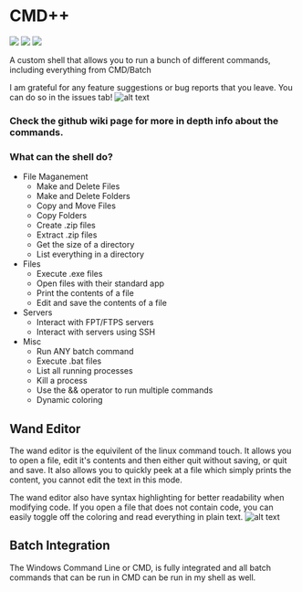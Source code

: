 # CMD++
![](https://img.shields.io/github/downloads/Abbin44/CMD-Plus/total?color=orange&label=Downloads)
![](https://img.shields.io/github/stars/Abbin44/CMD-Plus?color=orange&label=Stars)
![](https://img.shields.io/github/forks/Abbin44/CMD-Plus?color=orange&label=Forks)

A custom shell that allows you to run a bunch of different commands, including everything from CMD/Batch

I am grateful for any feature suggestions or bug reports that you leave. You can do so in the issues tab!
![alt text](https://github.com/Abbin44/Custom-Shell/blob/master/preview.png?raw=true)

### Check the github wiki page for more in depth info about the commands.

### What can the shell do?
+ File Maganement
    + Make and Delete Files
    + Make and Delete Folders
    + Copy and Move Files
    + Copy Folders    
    + Create .zip files
    + Extract .zip files
    + Get the size of a directory
    + List everything in a directory
+ Files
    + Execute .exe files
    + Open files with their standard app
    + Print the contents of a file
    + Edit and save the contents of a file
+ Servers
    + Interact with FPT/FTPS servers
    + Interact with servers using SSH
+ Misc
    + Run ANY batch command
    + Execute .bat files
    + List all running processes
    + Kill a process
    + Use the && operator to run multiple commands
    + Dynamic coloring
    
## Wand Editor
The wand editor is the equivilent of the linux command touch. It allows you to open a file, edit it's contents and then either quit without saving, or quit and save. It also allows you to quickly peek at a file which simply prints the content, you cannot edit the text in this mode.

The wand editor also have syntax highlighting for better readability when modifying code. If you open a file that does not contain code, you can easily toggle off the coloring and read everything in plain text.
![alt text](https://github.com/Abbin44/Custom-Shell/blob/master/wand_preview.png?raw=true)

## Batch Integration
The Windows Command Line or CMD, is fully integrated and all batch commands that can be run in CMD can be run in my shell as well.
